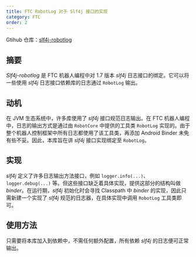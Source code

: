 ```yaml
---
title: FTC RobotLog 对于 Slf4j 接口的实现
category: FTC
order: 2
---
```


Gtihub 仓库：[slf4j-robotlog](https://github.com/MechDancer/slf4j-robotlog/)



## 摘要

*Slf4j-robotlog* 是 FTC 机器人编程中对 1.7 版本 *slf4j* 日志接口的绑定。它可以将一些使用 *slf4j* 日志接口依赖库的日志通过 `RobotLog` 输出。



## 动机

在 JVM 生态系统中，许多库使用了 *slf4j* 接口规范日志输出。在 FTC 机器人编程中，日志的输出方式是通过由 `RobotCore` 中提供的工具类 `RobotLog` 实现的。由于整个机器人控制框架中所有日志都使用了该工具类，再添加 Android Binder 未免有些不妥。因此，本库旨在讲 *slf4j* 接口实现绑定至 `RobotLog`。



## 实现

*slf4j* 定义了许多日志输出方法接口，例如 `logger.info(...)`、`logger.debug(...)` 等。但这些接口缺乏着具体实现，提供这部分的结构叫做 *binder*。在运行期，*slf4j* 初始化时会寻找 Classpath 中 *binder* 的实现，因此只需新建一个实现了 *slf4j* 规范的日志器，在具体实现中调用 `RobotLog` 工具类即可。



## 使用方法

只需要将本库加入到依赖中，不需任何额外配置，所有依赖 *slf4j* 的日志便可正常输出。
